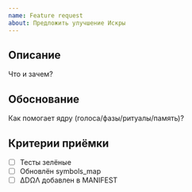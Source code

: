 ```yaml
---
name: Feature request
about: Предложить улучшение Искры
---
```


## Описание
Что и зачем?

## Обоснование
Как помогает ядру (голоса/фазы/ритуалы/память)?

## Критерии приёмки
- [ ] Тесты зелёные
- [ ] Обновлён symbols_map
- [ ] ∆DΩΛ добавлен в MANIFEST
